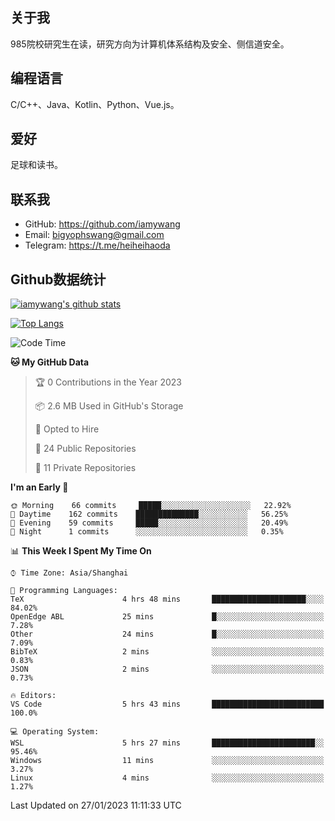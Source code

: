 ## 关于我

985院校研究生在读，研究方向为计算机体系结构及安全、侧信道安全。

## 编程语言

C/C++、Java、Kotlin、Python、Vue.js。

## 爱好

足球和读书。

## 联系我

- GitHub: https://github.com/iamywang
- Email: bigyophswang@gmail.com
- Telegram: https://t.me/heiheihaoda

## Github数据统计

[![iamywang's github stats](https://github-readme-stats.vercel.app/api?username=iamywang&count_private=true&show_icons=true)]()

[![Top Langs](https://github-readme-stats.vercel.app/api/top-langs/?username=iamywang&layout=compact)]()

<!--START_SECTION:waka-->
![Code Time](http://img.shields.io/badge/Code%20Time-684%20hrs-blue)

**🐱 My GitHub Data** 

> 🏆 0 Contributions in the Year 2023
 > 
> 📦 2.6 MB Used in GitHub's Storage 
 > 
> 💼 Opted to Hire
 > 
> 📜 24 Public Repositories 
 > 
> 🔑 11 Private Repositories  
 > 
**I'm an Early 🐤** 

```text
🌞 Morning    66 commits     █████░░░░░░░░░░░░░░░░░░░░   22.92% 
🌆 Daytime    162 commits    ██████████████░░░░░░░░░░░   56.25% 
🌃 Evening    59 commits     █████░░░░░░░░░░░░░░░░░░░░   20.49% 
🌙 Night      1 commits      ░░░░░░░░░░░░░░░░░░░░░░░░░   0.35%

```


📊 **This Week I Spent My Time On** 

```text
⌚︎ Time Zone: Asia/Shanghai

💬 Programming Languages: 
TeX                      4 hrs 48 mins       █████████████████████░░░░   84.02% 
OpenEdge ABL             25 mins             █░░░░░░░░░░░░░░░░░░░░░░░░   7.28% 
Other                    24 mins             █░░░░░░░░░░░░░░░░░░░░░░░░   7.09% 
BibTeX                   2 mins              ░░░░░░░░░░░░░░░░░░░░░░░░░   0.83% 
JSON                     2 mins              ░░░░░░░░░░░░░░░░░░░░░░░░░   0.73%

🔥 Editors: 
VS Code                  5 hrs 43 mins       █████████████████████████   100.0%

💻 Operating System: 
WSL                      5 hrs 27 mins       ███████████████████████░░   95.46% 
Windows                  11 mins             ░░░░░░░░░░░░░░░░░░░░░░░░░   3.27% 
Linux                    4 mins              ░░░░░░░░░░░░░░░░░░░░░░░░░   1.27%

```


 Last Updated on 27/01/2023 11:11:33 UTC
<!--END_SECTION:waka-->
